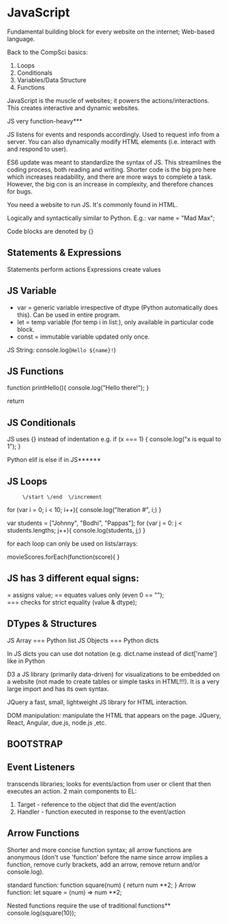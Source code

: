 # JavaScript
Fundamental building block for every website on the internet; Web-based language.

Back to the CompSci basics:
1. Loops
2. Conditionals
3. Variables/Data Structure
4. Functions

JavaScript is the muscle of websites; it powers the actions/interactions. This creates interactive and dynamic websites.

JS very function-heavy***

JS listens for events and responds accordingly. Used to request info from a server. You can also dynamically modify HTML elements (i.e. interact with and respond to user).

ES6 update was meant to standardize the syntax of JS. This streamlines the coding process, both reading and writing. Shorter code is the big pro here which increases readability, and there are more ways to complete a task. However, the big con is an increase in complexity, and therefore chances for bugs.

You need a website to run JS. It's commonly found in HTML.

Logically and syntactically similar to Python.
E.g.: var name = "Mad Max";

Code blocks are denoted by {}

## Statements & Expressions
Statements perform actions
Expressions create values

## JS Variable
- var = generic variable irrespective of dtype (Python automatically does this). Can be used in entire program.
- let = temp variable (for temp i in list:), only available in particular code block.
- const = immutable variable updated only once.

JS String: console.log(`Hello ${name}!`) 

## JS Functions
function printHello(){
	console.log("Hello there!");
}

return 

## JS Conditionals
JS uses {} instead of indentation
e.g. if (x === 1) {
    console.log("x is equal to 1");
}

Python elif is else if in JS******

## JS Loops

         \/start \/end  \/increment
for (var i = 0; i < 10; i++){
    console.log("Iteration #", i;)
}

var students = ["Johnny", "Bodhi", "Pappas"];
for (var j = 0: j < students.lengths; j++){
    console.log(students, j;)
}

for each loop can only be used on lists/arrays:

movieScores.forEach(function(score){
}


## JS has 3 different equal signs: 
= assigns value; 
== equates values only (even 0 == "");  
=== checks for strict equality (value & dtype);

## DTypes & Structures
JS Array === Python list
JS Objects === Python dicts

In JS dicts you can use dot notation (e.g. dict.name instead of dict['name'] like in Python

D3 a JS library (primarily data-driven) for visualizations to be embedded on a website (not made to create tables or simple tasks in HTML!!!). It is a very large import and has its own syntax.

JQuery a fast, small, lightweight JS library for HTML interaction.

DOM manipulation: manipulate the HTML that appears on the page. JQuery, React, Angular, due.js, node.js ,etc.

## BOOTSTRAP
<link rel="stylesheet" href="https://cdnjs.cloudflare.com/ajax/libs/twitter-bootstrap/3.3.7/css/bootstrap.min.css">

## Event Listeners
transcends libraries; looks for events/action from user or client that then executes an action.
2 main components to EL:
1. Target - reference to the object that did the event/action
2. Handler - function executed in response to the event/action

## Arrow Functions
Shorter and more concise function syntax; all arrow functions are anonymous (don't use 'function' before the name since arrow implies a function, remove curly brackets, add an arrow, remove return and/or console.log).

standard function: function square(num) {
			return num **2;
			}
Arrow function: let square = (num) => num **2;

Nested functions require the use of traditional functions**
			console.log(square(10));